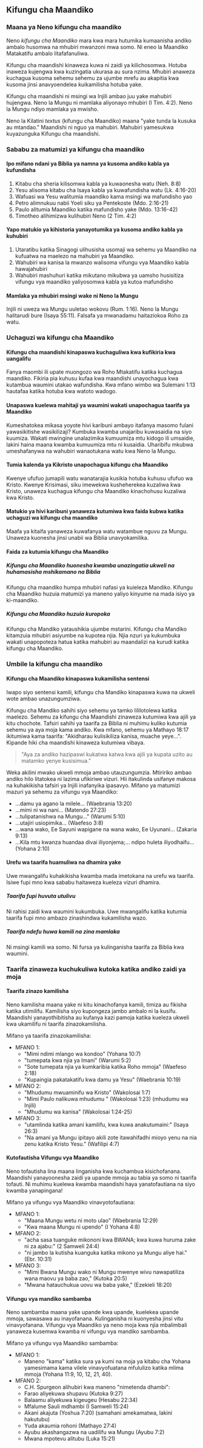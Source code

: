 ## Kifungu cha Maandiko

### Maana ya Neno kifungu cha maandiko

Neno _kifungu cha Maandiko_ mara kwa mara hutumika kumaanisha andiko ambalo husomwa na mhubiri mwanzoni mwa somo. Ni eneo la Maandiko Matakatifu ambalo litafafanuliwa. 

Kifungu cha maandishi kinaweza kuwa ni zaidi ya kilichosomwa. Hotuba inaweza kujengwa kwa kuzingatia ukurasa au sura nzima. Mhubiri anaweza kuchagua kusoma sehemu sehemu za ujumbe mrefu au akapitia kwa kusoma jinsi anavyoendelea kuikamilisha hotuba yake. 

Kifungu cha maandishi ni msingi wa Injili ambao juu yake mahubiri hujengwa. Neno la Mungu ni mamlaka aliyonayo mhubiri (I Tim. 4:2). Neno la Mungu ndiyo mamlaka ya mwisho.

Neno la Kilatini _textus_ (kifungu cha Maandiko) maana "yake tunda la kusuka au mtandao." Maandishi ni nguo ya mahubiri. Mahubiri yamesukwa kuyazunguka Kifungu cha maandishi.

### Sababu za matumizi ya kifungu cha maandiko

#### Ipo mifano ndani ya Biblia ya namna ya kusoma andiko kabla ya kufundisha

1. Kitabu cha sheria kilisomwa kabla ya kuwaonesha watu (Neh. 8:8)
2. Yesu alisoma kitabu cha Isaya kabla ya kuwafundisha watu (Lk. 4:16-20)
3. Wafuasi wa Yesu walitumia maandiko kama msingi wa mafundisho yao
4. Petro alimnukuu nabii Yoeli siku ya Pentekoste (Mdo. 2:16-21)
5. Paulo alitumia Maandiko katika mafundisho yake (Mdo. 13:16-42)
6. Timotheo alihimizwa kulihubiri Neno (2 Tim. 4:2)

#### Yapo matukio ya kihistoria yanayotumika ya kusoma andiko kabla ya kuhubiri
 
1. Utaratibu katika Sinagogi ulihusisha usomaji wa sehemu ya Maandiko na kufuatwa na maelezo na mahubiri ya Maandiko.
2. Wahubiri wa kanisa la mwanzo walisoma vifungu vya Maandiko kabla hawajahubiri
3. Wahubiri mashuhuri katika mikutano mikubwa ya uamsho husisitiza vifungu vya maandiko yaliyosomwa kabla ya kutoa mafundisho

#### Mamlaka ya mhubiri msingi wake ni Neno la Mungu

Injili ni uweza wa Mungu uuletao wokovu (Rum. 1:16). Neno la Mungu halitarudi bure (Isaya 55:11). Falsafa ya mwanadamu haitaziokoa Roho za watu.

### Uchaguzi wa kifungu cha Maandiko

#### Kifungu cha maandishi kinapaswa kuchaguliwa kwa kufikiria kwa uangalifu

Fanya maombi ili upate muongozo wa Roho Mtakatifu katika kuchagua maandiko. Fikiria pia kuhusu kufaa kwa maandishi unayochagua kwa kutambua waumini utakao wafundisha. Kwa mfano wimbo wa Sulemani 1:13 hautafaa katika hotuba kwa watoto wadogo. 

#### Unapaswa kuelewa mahitaji ya waumini wakati unapochagua taarifa ya Maandiko 

Kumeshatokea mikasa yoyote hivi karibuni ambayo itafanya masomo fulani yawasikitishe wasikilizaji? Kumbuka kwamba unajaribu kuwasaidia na siyo kuumiza. Wakati mwingine unalazimika kumuumiza mtu kidogo ili umsaidie, lakini haina maana kwamba kumuumiza mtu ni kusaidia. Uharibifu mkubwa umeshafanywa na wahubiri wanaotukana watu kwa Neno la Mungu. 

#### Tumia kalenda ya Kikristo unapochagua kifungu cha Maandiko 

Kwenye ufufuo jumapili watu wanatarajia kusikia hotuba kuhusu ufufuo wa Kristo. Kwenye Krisimasi, siku imewekwa kusheherekea kuzaliwa kwa Kristo, unaweza kuchagua kifungu cha Maandiko kinachohusu kuzaliwa kwa Kristo. 
 
#### Matukio ya hivi karibuni yanaweza kutumiwa kwa faida kubwa katika uchaguzi wa kifungu cha maandiko

Maafa ya kitaifa yanaweza kuwafanya watu watambue nguvu za Mungu. Unaweza kuonesha jinsi unabii wa Biblia unavyokamilika. 

#### Faida za kutumia kifungu cha Maandiko

##### Kifungu cha Maandiko huonesha kwamba unazingatia ukweli na huhamasisha mshikamano na Biblia

Kifungu cha maandiko humpa mhubiri nafasi ya kuieleza Mandiko. Kifungu cha Maandiko huzuia matumizi ya maneno yaliyo kinyume na mada isiyo ya ki-maandiko.

##### Kifungu cha Maandiko huzuia kuropoka

Kifungu cha Mandiko yataushikia ujumbe mstarini. Kifungu cha Mandiko kitamzuia mhubiri asiyumbe na kupotea njia. Njia nzuri ya kukumbuka wakati unapopoteza hatua katika mahubiri au maandalizi na kurudi katika kifungu cha Maandiko. 

### Umbile la kifungu cha maandiko

#### Kifungu cha Maandiko kinapaswa kukamilisha sentensi

Iwapo siyo sentensi kamili, kifungu cha Mandiko kinapaswa kuwa na ukweli wote ambao unazungumziwa.

Kifungu cha Mandiko sahihi siyo sehemu ya tamko lililotolewa katika maelezo. Sehemu za kifungu cha Maandishi zinaweza kutumiwa kwa ajili ya kitu chochote. Tafsiri sahihi ya taarifa za Biblia ni muhimu kuliko kutumia sehemu ya aya moja kama andiko. Kwa mfano, sehemu ya Mathayo 18:17 ikitumiwa kama taarifa: "Akidharau kulisikiliza kanisa, muache yeye...". Kipande hiki cha maandishi kinaweza kutumiwa vibaya.

> "Aya za andiko hazipaswi kukatwa katwa kwa ajili ya kupata uzito au matamko yenye kusisimua."

Weka akilini mwako ukweli mmoja ambao utauzungumzia. Mtiririko ambao andiko hilo litatokea ni lazima ufikiriwe vizuri. Hii itakulinda usifanye makosa na kuhakikisha tafsiri ya Injili inafanyika ipasavyo. Mifano ya matumizi mazuri ya sehemu za vifungu vya Maandiko:

* ...damu ya agano la milele... (Waebrania 13:20)
* ...mimi ni wa nani... (Matendo 27:23)
* ...tulipatanishwa na Mungu..." (Warumi 5:10)
* ...utajiri usiopimika... (Waefeso 3:8)
* ...wana wako, Ee Sayuni wapigane na wana wako, Ee Uyunani... (Zakaria 9:13)
* ...Kila mtu kwanza huandaa divai iliyonjema;... ndipo huleta iliyodhaifu... (Yohana 2:10)

#### Urefu wa taarifa huamuliwa na dhamira yake
 
Uwe mwangalifu kuhakikisha kwamba mada imetokana na urefu wa taarifa. Isiwe fupi mno kwa sababu haitaweza kueleza vizuri dhamira. 

##### Taarifa fupi huvuta utulivu

Ni rahisi zaidi kwa waumini kukumbuka. Uwe mwangalifu katika kutumia taarifa fupi mno ambazo zinashindwa kukamilisha wazo.

##### Taarifa ndefu huwa kamili na zina mamlaka

Ni msingi kamili wa somo. Ni fursa ya kulinganisha taarifa za Biblia kwa waumini.
 
### Taarifa zinaweza kuchukuliwa kutoka katika andiko zaidi ya moja

#### Taarifa zinazo kamilisha

Neno kamilisha maana yake ni kitu kinachofanya kamili, timiza au fikisha katika utimilifu. Kamilisha siyo kupongeza jambo ambalo ni la kusifu. Maandishi yanayothibitisha au kufanya kazi pamoja katika kueleza ukweli kwa ukamilifu ni taarifa zinazokamilisha. 

Mifano ya taarifa zinazokamilisha:

* MFANO 1:
	* "Mimi ndimi mlango wa kondoo" (Yohana 10:7)
	* "tumepata kwa njia ya Imani" (Warumi 5:2)
	* "Sote tumepata njia ya kumkaribia katika Roho mmoja" (Waefeso 2:18)
	* "Kupaingia pakatakatifu kwa damu ya Yesu" (Waebrania 10:19)
* MFANO 2:
	* "Mhudumu mwuaminifu wa Kristo" (Wakolosai 1:7)
	* "Mimi Paulo nalikuwa mhudumu " (Wakolosai 1:23) (mhudumu wa Injili)
	* "Mhudumu wa kanisa" (Wakolosai 1:24-25)
* MFANO 3:
	* "utamlinda katika amani kamilifu, kwa kuwa anakutumaini:" (Isaya 26:3)
	* "Na amani ya Mungu ipitayo akili zote itawahifadhi mioyo yenu na nia zenu katika Kristo Yesu." (Wafilipi 4:7)

#### Kutofautisha Vifungu vya Maandiko

Neno tofautisha lina maana linganisha kwa kuchambua kisichofanana. Maandishi yanayoonesha zaidi ya upande mmoja au tabia ya somo ni taarifa tofauti. Ni muhimu kuelewa kwamba maandishi haya yanatofautiana na siyo kwamba yanapingana!

Mifano ya vifungu vya Maandiko vinavyotofautiana:

* MFANO 1:
	* "Maana Mungu wetu ni moto ulao" (Waebrania 12:29)
	* "Kwa maana Mungu ni upendo" (I Yohana 4:8)
* MFANO 2:
	* "acha sasa tuanguke mikononi kwa BWANA; kwa kuwa huruma zake ni za ajabu:" (2 Samweli 24:4)
	* "ni jambo la kutisha kuanguka katika mikono ya Mungu aliye hai." (Ebr. 10:31)
* MFANO 3:
	* "Mimi Bwana Mungu wako ni Mungu mwenye wivu nawapatiliza wana maovu ya baba zao," (Kutoka 20:5)
	* "Mwana hatauchukua uovu wa baba yake," (Ezekieli 18:20)

#### Vifungu vya mandiko sambamba

Neno sambamba maana yake upande kwa upande, kuelekea upande mmoja, sawasawa au inayofanana. Kulinganisha ni kuonyesha jinsi vitu vinavyofanana. Vifungu vya Maandiko ya neno moja kwa njia mbalimbali yanaweza kusemwa kwamba ni vifungu vya mandiko sambamba. 

Mifano ya vifungu vya Maandiko sambamba:

* MFANO 1:
	* Maneno "kama" katika sura ya kumi na moja ya kitabu cha Yohana yamesimama kama vilele vinavyofuatana mfululizo katika mlima mmoja (Yohana 11:9, 10, 12, 21, 40).
* MFANO 2:
	* C.H. Spurgeon alihubiri kwa maneno "nimetenda dhambi":
	* Farao aliyekuwa shupavu (Kutoka 9:27)
	* Balaamu aliyekuwa kigeugeu (Hesabu 22:34)
	* Mfalume Sauli mdhambi (I Samweli 15:24)
	* Akani akajuta (Yoshua 7:20) (samahani amekamatwa, lakini hakutubu)
	* Yuda akaumia rohoni (Mathayo 27:4) 
	* Ayubu akashangazwa na uadilifu wa Mungu (Ayubu 7:2)
	* Mwana mpotevu alitubu (Luka 15:21)

 
